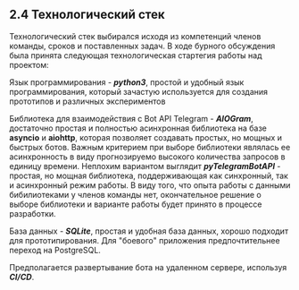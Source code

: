 ## 2.4 Технологический стек

Технологический стек выбирался исходя из компетенций членов команды, сроков и поставленных задач. В ходе бурного обсуждения была принята следующая технологическая стартегия работы над проектом:<br>

Язык программирования - ***python3***, простой и удобный язык программирования, который зачастую используется для создания прототипов и различных экспериментов<br>

Библиотека для взаимодействия с Bot API Telegram - ***AIOGram***, достаточно простая и полностью асинхронная библиотека на базе **asyncio** и **aiohttp**, которая позволяет создавать простых, но мощных и быстрых ботов. Важным критерием при выборе библиотеки являлась ее асинхронность в виду прогнозируемо высокого количества запросов в единицу времени. Неплохим вариантом выглядит ***pyTelegramBotAPI*** - простая, но мощная библиотека, поддерживающая как синхронный, так и асинхронный режим работы. В виду того, что опыта работы с данными бибилиотеками у членов команды нет, окончательное решение о выборе библиотеки и варианте работы будет принято в процессе разработки.<br>

База данных - ***SQLite***, простая и удобная база данных, хорошо подходит для прототипирования. Для "боевого" приложения предпочтительнее переход на PostgreSQL.<br>

Предполагается развертывание бота на удаленном сервере, используя ***CI/CD***.
